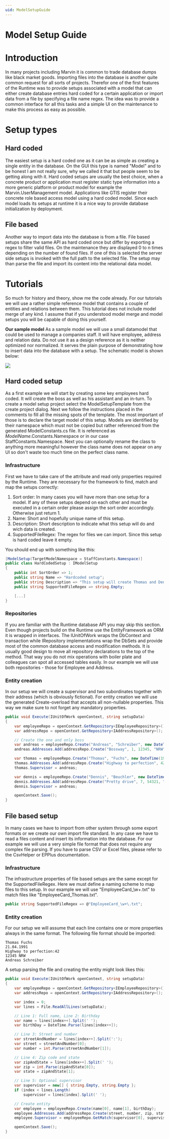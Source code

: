 ```yaml
---
uid: ModelSetupGuide
---
```

Model Setup Guide
=================

# Introduction
In many projects including Marvin it is common to trade database dumps like black market goods. Importing files into the database is another quite common request for all sorts of projects. Therefor one of the first features of the Runtime was to provide setups associated with a model that can either create database entries hard coded for a certain application or import data from a file by specifying a file name regex. The idea was to provide a common interface for all this tasks and a simple UI on the maintenance to make this process as easy as possible.

# Setup types

## Hard coded
The easiest setup is a hard coded one as it can be as simple as creating a single entity in the database. On the GUI this type is named "Model" and to be honest I am not really sure, why we called it that but people seem to be getting along with it. Hard coded setups are usually the best choice, when a concrete product or application must register static type information into a more generic platform or product model for example the Marvin.UserManagement model. Applications like GTIS register their concrete role based access model using a hard coded model. Since each model loads its setups at runtime it is a nice way to provide database initialization by deployment.

## File based
Another way to import data into the database is from a file. File based setups share the same API as hard coded once but differ by exporting a regex to filter valid files. On the maintenance they are displayed 0 to n times depending on the number of found files. If one of this is selected the server side setups is invoked with the full path to the selected file. The setup may than parse the file and import its content into the relational data model.

# Tutorials
So much for history and theory, show me the code already. For our tutorials we will use a rather simple reference model that contains a couple of entities and relations between them. This tutorial does not include model merge of any kind. I assume that if you understood model merge and model setups you will be capable of doing this yourself.

**Our sample model**
As a sample model we will use a small datamodel that could be used to manage a companies staff. It will have employee, address and relation data. Do not use it as a design reference as it is neither optimized nor normalized. It serves the plain purpose of demonstrating how to insert data into the database with a setup. The schematic model is shown below: 

![](images/StaffModel.png)

## Hard coded setup 
As a first example we will start by creating some key employees hard coded. It will create the boss as well as his assistant and an in-turn. To create a model setup project select the ModelSetupTemplate from the create project dialog. Next we follow the instructions placed in the comments to fill all the missing spots of the template. The most important of those is to declare the target model of this setup. Models are identified by their namespace which must not be copied but rather referenced from the generated ModelConstants.cs file. It is referenced as *ModelName*.Constants.Namespace or in our case StaffConstants.Namespace. Next you can optionally rename the class to anything more meaningful however the class name does not appear on any UI so don't waste too much time on the perfect class name.

### Infrastructure

First we have to take care of the attribute and read only properties required by the Runtime. They are necessary for the framework to find, match and map the setups correctly:

1. Sort order: In many cases you will have more than one setup for a model. If any of these setups depend on each other and must be executed in a certain order please assign the sort order accordingly. Otherwise just return 1.
2. Name: Short and hopefully unique name of this setup.
3. Description: Short description to indicate what this setup will do and wich data is created.
4. SupportedFileRegex: The regex for files we can import. Since this setup is hard coded leave it empty.

You should end up with something like this:

````cs
[ModelSetup(TargetModelNamespace = StaffConstants.Namespace)]
public class HardCodedSetup : IModelSetup
{
    public int SortOrder => 1;
    public string Name => "Hardcoded setup";
    public string Description => "This setup will create Thomas and Dennis";
    public string SupportedFileRegex => string.Empty;

    [...]
}
````

### Repositories
If you are familiar with the Runtime database API you may skip this section. Even though projects build on the Runtime use the EntityFramework as ORM it is wrapped in interfaces. The IUnitOfWork wraps the DbContext and transaction while IRepository implementations wrap the DbSets and provide most of the common database access and modification methods. It is usually good design to move all repository declarations to the top of the method. That way you do not mix operations with boiler plate and colleagues can spot all accessed tables easily. In our example we will use both repositories - those for Employee and Address.

### Entity creation
In our setup we will create a supervisor and two subordinates together with their address (which is obviously fictional). For entity creation we will use the generated Create-overload that accepts all non-nullable properties. This way we make sure to not forget any mandatory properties.

````cs
public void Execute(IUnitOfWork openContext, string setupData)
{
    var employeeRepo = openContext.GetRepository<IEmployeeRepository>();
    var addressRepo = openContext.GetRepository<IAddressRepository>();

    // Create the one and only boss
    var andreas = employeeRepo.Create("Andreas", "Schreiber", new DateTime(1980, 7, 10));
    andreas.Addresses.Add(addressRepo.Create("Bossway", 1, 12345, "NRW"));

    var thomas = employeeRepo.Create("Thomas", "Fuchs", new DateTime(1991, 4, 21));
    thomas.Addresses.Add(addressRepo.Create("Highway to perfection", 42, 42007, "NRW"));
    thomas.Supervisor = andreas;

    var dennis = employeeRepo.Create("Dennis", "Beuchler", new DateTime(1991, 10, 7));
    dennis.Addresses.Add(addressRepo.Create("Pretty drive", 7, 54321, "NRW");
    dennis.Supervisor = andreas;

    openContext.Save();
}
````

## File based setup 
In many cases we have to import from other system through some export formats or we create our own import file standard. In any case we have to read a files content and insert its information into the database. For our example we will use a very simple file format that does not require any complex file parsing. If you have to parse CSV or Excel files, please refer to the CsvHelper or EPPlus documentation.

### Infrastructure
The infrastructure properties of file based setups are the same except for the SupportedFileRegex. Here we must define a naming scheme to map files to this setup. In our example we will use "EmployeeCard_\w+\.txt" to match files like "EmployeeCard_Thomas.txt".

````cs
public string SupportedFileRegex => @"EmployeeCard_\w+\.txt";
````

### Entity creation
For our setup we will assume that each line contains one or more properties always in the same format. The following file format should be imported:

````
Thomas Fuchs
21.04.1991
Highway to perfection:42
12345 NRW
Andreas Schreiber
````

A setup parsing the file and creating the entity might look likes this:

````cs
public void Execute(IUnitOfWork openContext, string setupData)
{
    var employeeRepo = openContext.GetRepository<IEmployeeRepository>();
    var addressRepo = openContext.GetRepository<IAddressRepository>();

    var index = 0;
    var lines = File.ReadAllLines(setupData);

    // Line 1: Full name, Line 2: Birthday
    var name = lines[index++].Split(' ');
    var birthDay = DateTime.Parse(lines[index++]);

    // Line 3: Street and number
    var streetAndNumber = lines[index++].Split(':');
    var street = streetAndNumber[0];
    var number = int.Parse(streetAndNumber[1]);

    // Line 4: Zip code and state
    var zipAndState = lines[index++].Split(' ');
    var zip = int.Parse(zipAndState[0]);
    var state = zipAndState[1];

    // Line 5: Optional supervisor
    var supervisor = new[] { string.Empty, string.Empty };
    if (index < lines.Length)
        supervisor = lines[index].Split(' ');

    // Create entity
    var employee = employeeRepo.Create(name[0], name[1], birthDay);
    employee.Addresses.Add(addressRepo.Create(street, number, zip, state));
    employee.Supervisor = employeeRepo.GetMatch(supervisor[0], supervisor[1]);

    openContext.Save();
}
````